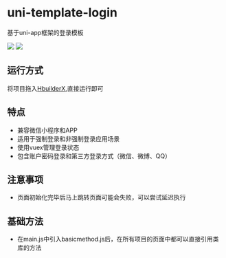 # uni-template-login
基于uni-app框架的登录模板

![](https://img-cdn-qiniu.dcloud.net.cn/7E6B79E2-B469-4CF3-8F4D-7502E72C4CB8.png?imageView2/0/w/375)
![](https://img-cdn-qiniu.dcloud.net.cn/659AE293-95F8-46E1-AC1F-D62FE3B080DB.png?imageView2/0/w/375)

## 运行方式
将项目拖入[HbuilderX](http://www.dcloud.io/hbuilderx.html),直接运行即可

## 特点
* 兼容微信小程序和APP
* 适用于强制登录和非强制登录应用场景
* 使用vuex管理登录状态
* 包含账户密码登录和第三方登录方式（微信、微博、QQ）

## 注意事项
* 页面初始化完毕后马上跳转页面可能会失败，可以尝试延迟执行

## 基础方法
* 在main.js中引入basicmethod.js后，在所有项目的页面中都可以直接引用类库的方法
